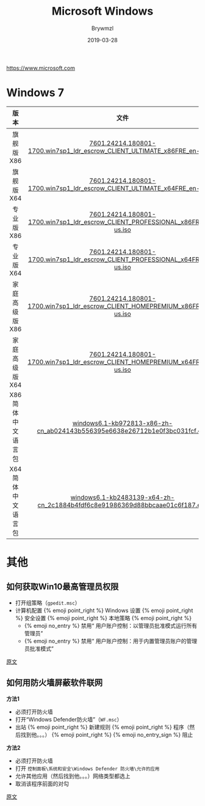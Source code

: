 ﻿---
layout:     post
title:      Microsoft Windows
date:       2019-03-28
author:     Brywmzl
tags: [Microsoft,KMS,微软]
categories: []
---
https://www.microsoft.com

<!--more-->

# Windows 7

|版本|文件
|:-:|:-:
|旗舰版 X86|[7601.24214.180801-1700.win7sp1_ldr_escrow_CLIENT_ULTIMATE_x86FRE_en-us.iso](http://download.microsoft.com/download/1/E/6/1E6B4803-DD2A-49DF-8468-69C0E6E36218/7601.24214.180801-1700.win7sp1_ldr_escrow_CLIENT_ULTIMATE_x86FRE_en-us.iso)
|旗舰版 X64|[7601.24214.180801-1700.win7sp1_ldr_escrow_CLIENT_ULTIMATE_x64FRE_en-us.iso](http://download.microsoft.com/download/5/1/9/5195A765-3A41-4A72-87D8-200D897CBE21/7601.24214.180801-1700.win7sp1_ldr_escrow_CLIENT_ULTIMATE_x64FRE_en-us.iso)
|专业版 X86|[7601.24214.180801-1700.win7sp1_ldr_escrow_CLIENT_PROFESSIONAL_x86FRE_en-us.iso](https://download.microsoft.com/download/C/0/6/C067D0CD-3785-4727-898E-60DC3120BB14/7601.24214.180801-1700.win7sp1_ldr_escrow_CLIENT_PROFESSIONAL_x86FRE_en-us.iso)
|专业版 X64|[7601.24214.180801-1700.win7sp1_ldr_escrow_CLIENT_PROFESSIONAL_x64FRE_en-us.iso](http://download.microsoft.com/download/0/6/3/06365375-C346-4D65-87C7-EE41F55F736B/7601.24214.180801-1700.win7sp1_ldr_escrow_CLIENT_PROFESSIONAL_x64FRE_en-us.iso)
|家庭高级版 X86|[7601.24214.180801-1700.win7sp1_ldr_escrow_CLIENT_HOMEPREMIUM_x86FRE_en-us.iso](http://download.microsoft.com/download/E/D/A/EDA6B508-7663-4E30-86F9-949932F443D0/7601.24214.180801-1700.win7sp1_ldr_escrow_CLIENT_HOMEPREMIUM_x86FRE_en-us.iso)
|家庭高级版 X64|[7601.24214.180801-1700.win7sp1_ldr_escrow_CLIENT_HOMEPREMIUM_x64FRE_en-us.iso](http://download.microsoft.com/download/E/A/8/EA804D86-C3DF-4719-9966-6A66C9306598/7601.24214.180801-1700.win7sp1_ldr_escrow_CLIENT_HOMEPREMIUM_x64FRE_en-us.iso)
|X86 简体中文语言包|[windows6.1-kb972813-x86-zh-cn_ab024143b556395e6638e26712b1e0f3bc031fcf.exe](http://download.windowsupdate.com/msdownload/update/software/updt/2009/08/windows6.1-kb972813-x86-zh-cn_ab024143b556395e6638e26712b1e0f3bc031fcf.exe)
|X64 简体中文语言包|[windows6.1-kb2483139-x64-zh-cn_2c1884b4fdf6c8e91986369d88bbcaae01c6f187.exe](http://download.windowsupdate.com/msdownload/update/software/updt/2011/02/windows6.1-kb2483139-x64-zh-cn_2c1884b4fdf6c8e91986369d88bbcaae01c6f187.exe)

# 其他
## 如何获取Win10最高管理员权限
* 打开组策略（`gpedit.msc`）
* 计算机配置 {% emoji point_right %} Windows 设置 {% emoji point_right %} 安全设置 {% emoji point_right %} 本地策略 {% emoji point_right %}
	* {% emoji no_entry %} 禁用“ 用户账户控制：以管理员批准模式运行所有管理员”
	* {% emoji no_entry %}  禁用“ 用户账户控制：用于内置管理员账户的管理员批准模式”

[原文](https://blog.csdn.net/yanhanhui1/article/details/82746357)

## 如何用防火墙屏蔽软件联网
**方法1**
* 必须打开防火墙
* 打开“Windows Defender防火墙”（`WF.msc`）
* 出站 {% emoji point_right %} 新建规则 {% emoji point_right %} 程序（然后找到他。。。） {% emoji point_right %} {% emoji no_entry_sign %} 阻止

**方法2**
* 必须打开防火墙
* 打开 `控制面板\系统和安全\Windows Defender 防火墙\允许的应用`
* 允许其他应用（然后找到他。。。）网络类型都选上
* 取消该程序前面的对勾

[原文](https://jingyan.baidu.com/article/f25ef25410e4ee482d1b8211.html)